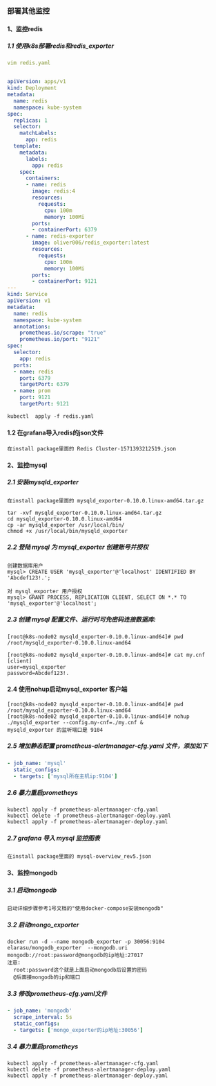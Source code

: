 ### 部署其他监控
#### 1、监控redis
##### 1.1 使用k8s部署redis和redis_exporter
```yaml
vim redis.yaml


apiVersion: apps/v1
kind: Deployment
metadata:
  name: redis
  namespace: kube-system
spec:
  replicas: 1
  selector:
    matchLabels:
      app: redis
  template:
    metadata:
      labels:
        app: redis
    spec:
      containers:
      - name: redis
        image: redis:4
        resources:
          requests:
            cpu: 100m
            memory: 100Mi
        ports:
        - containerPort: 6379
      - name: redis-exporter
        image: oliver006/redis_exporter:latest
        resources:
          requests:
            cpu: 100m
            memory: 100Mi
        ports:
        - containerPort: 9121
---
kind: Service
apiVersion: v1
metadata:
  name: redis
  namespace: kube-system
  annotations:
    prometheus.io/scrape: "true"
    prometheus.io/port: "9121"
spec:
  selector:
    app: redis
  ports:
  - name: redis
    port: 6379
    targetPort: 6379
  - name: prom
    port: 9121
    targetPort: 9121
```
```shell script
kubectl  apply -f redis.yaml
```
#### 1.2 在grafana导入redis的json文件
```shell script
在install package里面的 Redis Cluster-1571393212519.json
```
#### 2、监控mysql
##### 2.1 安装mysqld_exporter
```shell script
在install package里面的 mysqld_exporter-0.10.0.linux-amd64.tar.gz
```
```shell script
tar -xvf mysqld_exporter-0.10.0.linux-amd64.tar.gz 
cd mysqld_exporter-0.10.0.linux-amd64
cp -ar mysqld_exporter /usr/local/bin/
chmod +x /usr/local/bin/mysqld_exporter
```
##### 2.2 登陆 mysql 为 mysql_exporter 创建账号并授权
```shell script
创建数据库用户
mysql> CREATE USER 'mysql_exporter'@'localhost' IDENTIFIED BY 'Abcdef123!.';
```
```shell script
对 mysql_exporter 用户授权
mysql> GRANT PROCESS, REPLICATION CLIENT, SELECT ON *.* TO 'mysql_exporter'@'localhost';
```
##### 2.3 创建 mysql 配置文件、运行时可免密码连接数据库:
```shell script
[root@k8s-node02 mysqld_exporter-0.10.0.linux-amd64]# pwd
/root/mysqld_exporter-0.10.0.linux-amd64

[root@k8s-node02 mysqld_exporter-0.10.0.linux-amd64]# cat my.cnf 
[client] 
user=mysql_exporter 
password=Abcdef123!.
```
#### 2.4 使用nohup启动mysql_exporter 客户端
```shell script
[root@k8s-node02 mysqld_exporter-0.10.0.linux-amd64]# pwd
/root/mysqld_exporter-0.10.0.linux-amd64
[root@k8s-node02 mysqld_exporter-0.10.0.linux-amd64]# nohup ./mysqld_exporter --config.my-cnf=./my.cnf &
mysqld_exporter 的监听端口是 9104
```
##### 2.5 增加静态配置 prometheus-alertmanager-cfg.yaml 文件，添加如下
```yaml
- job_name: 'mysql'
  static_configs:
  - targets: ['mysql所在主机ip:9104']
```
##### 2.6 暴力重启prometheys
```shell script
kubectl apply -f prometheus-alertmanager-cfg.yaml 
kubectl delete -f prometheus-alertmanager-deploy.yaml 
kubectl apply -f prometheus-alertmanager-deploy.yaml
```
##### 2.7 grafana 导入 mysql 监控图表
```shell script
在install package里面的 mysql-overview_rev5.json
```
#### 3、监控mongodb
##### 3.1 启动mongodb
```shell script
启动详细步骤参考1号文档的"使用docker-compose安装mongodb"
```
##### 3.2 启动mongo_exporter
```shell script
docker run -d --name mongodb_exporter -p 30056:9104  elarasu/mongodb_exporter  --mongodb.uri mongodb://root:password@mongodb的ip地址:27017
注意:
  root:password这个就是上面启动mongodb后设置的密码
  @后面接mongodb的ip和端口
```
##### 3.3 修改prometheus-cfg.yaml文件
```yaml
- job_name: 'mongodb'
  scrape_interval: 5s
  static_configs:
  - targets: ['mongo_exporter的ip地址:30056']
```
##### 3.4 暴力重启prometheys
```shell script
kubectl apply -f prometheus-alertmanager-cfg.yaml 
kubectl delete -f prometheus-alertmanager-deploy.yaml 
kubectl apply -f prometheus-alertmanager-deploy.yaml